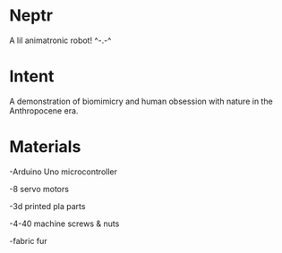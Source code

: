 # Neptr
 A lil animatronic robot! ^-.-^
 
 # Intent
 A demonstration of biomimicry and human obsession with nature in the Anthropocene era.
 
 # Materials
 -Arduino Uno microcontroller
 <p>-8 servo motors
 <p>-3d printed pla parts
 <p>-4-40 machine screws & nuts
 <p>-fabric fur
